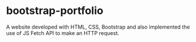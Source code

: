# bootstrap-portfolio

A website developed with HTML, CSS, Bootstrap and also implemented the use of JS Fetch API to make an HTTP request.

